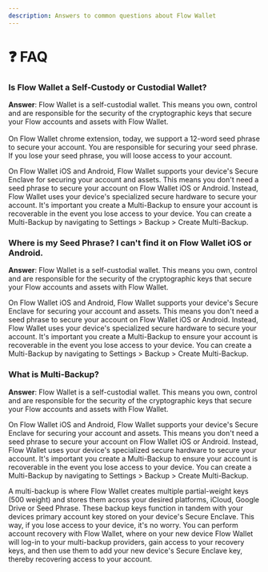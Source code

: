 ```yaml
---
description: Answers to common questions about Flow Wallet
---
```


# ❓ FAQ

### Is Flow Wallet a Self-Custody or Custodial Wallet? <a href="#faq-custodial-non-custodial" id="faq-custodial-non-custodial"></a>

**Answer**: Flow Wallet is a self-custodial wallet. This means you own, control and are responsible for the security of the cryptographic keys that secure your Flow accounts and assets with Flow Wallet. \
\
On Flow Wallet chrome extension, today, we support a 12-word seed phrase to secure your account. You are responsible for securing your seed phrase. If you lose your seed phrase, you will loose access to your account.

On Flow Wallet iOS and Android, Flow Wallet supports your device's Secure Enclave for securing your account and assets. This means you don't need a seed phrase to secure your account on Flow Wallet iOS or Android. Instead, Flow Wallet uses your device's specialized secure hardware to secure your account. It's important you create a Multi-Backup to ensure your account is recoverable in the event you lose access to your device. You can create a Multi-Backup by navigating to Settings > Backup > Create Multi-Backup.

### Where is my Seed Phrase? I can't find it on Flow Wallet iOS or Android. <a href="#faq-where-is-my-seed-phrase" id="faq-where-is-my-seed-phrase"></a>

**Answer**: Flow Wallet is a self-custodial wallet. This means you own, control and are responsible for the security of the cryptographic keys that secure your Flow accounts and assets with Flow Wallet.&#x20;

On Flow Wallet iOS and Android, Flow Wallet supports your device's Secure Enclave for securing your account and assets. This means you don't need a seed phrase to secure your account on Flow Wallet iOS or Android. Instead, Flow Wallet uses your device's specialized secure hardware to secure your account. It's important you create a Multi-Backup to ensure your account is recoverable in the event you lose access to your device. You can create a Multi-Backup by navigating to Settings > Backup > Create Multi-Backup.

### What is Multi-Backup? <a href="#faq-what-is-multi-backup" id="faq-what-is-multi-backup"></a>

**Answer**: Flow Wallet is a self-custodial wallet. This means you own, control and are responsible for the security of the cryptographic keys that secure your Flow accounts and assets with Flow Wallet.&#x20;

On Flow Wallet iOS and Android, Flow Wallet supports your device's Secure Enclave for securing your account and assets. This means you don't need a seed phrase to secure your account on Flow Wallet iOS or Android. Instead, Flow Wallet uses your device's specialized secure hardware to secure your account. It's important you create a Multi-Backup to ensure your account is recoverable in the event you lose access to your device. You can create a Multi-Backup by navigating to Settings > Backup > Create Multi-Backup.

A multi-backup is where Flow Wallet creates multiple partial-weight keys (500 weight) and stores them across your desired platforms, iCloud, Google Drive or Seed Phrase. These backup keys function in tandem with your devices primary account key stored on your device's Secure Enclave. This way, if you lose access to your device, it's no worry. You can perform account recovery with Flow Wallet, where on your new device Flow Wallet will log-in to your multi-backup providers, gain access to your recovery keys, and then use them to add your new device's Secure Enclave key, thereby recovering access to your account.
